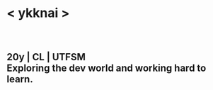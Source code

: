 <h1 align="left">< ykknai ></h1>

###

<br clear="both">

<h2 align="left">20y  |  CL | UTFSM<br>Exploring the dev world and working hard to learn.</h2>

###

<br clear="both">



###
